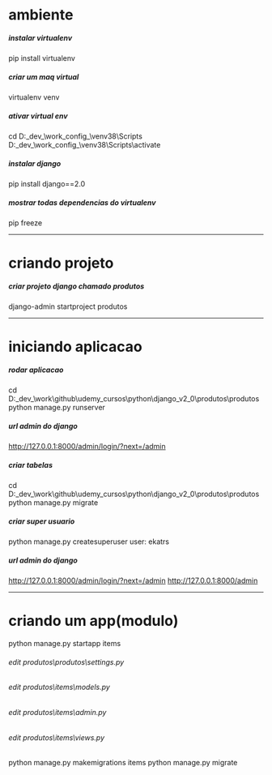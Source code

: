 # ambiente

##### instalar virtualenv
pip install virtualenv

##### criar um maq virtual
virtualenv venv

##### ativar virtual env 
cd D:\_dev_\work\_config_\venv38\Scripts
D:\_dev_\work\_config_\venv38\Scripts\activate

##### instalar django
pip install django==2.0

##### mostrar todas dependencias do virtualenv
pip freeze

---
# criando projeto

##### criar projeto django chamado produtos
django-admin startproject produtos

---
# iniciando aplicacao

##### rodar aplicacao
cd D:\_dev_\work\github\udemy_cursos\python\django_v2_0\produtos\produtos 
python manage.py runserver

#####  url admin do django
http://127.0.0.1:8000/admin/login/?next=/admin

#####  criar tabelas
cd D:\_dev_\work\github\udemy_cursos\python\django_v2_0\produtos\produtos
python manage.py migrate

#####  criar super usuario
python manage.py createsuperuser 
user: ekatrs

#####  url admin do django
http://127.0.0.1:8000/admin/login/?next=/admin
http://127.0.0.1:8000/admin

---
# criando um app(modulo)
python manage.py startapp items
###### edit produtos\produtos\settings.py
###### edit produtos\items\models.py
###### edit produtos\items\admin.py
###### edit produtos\items\views.py
python manage.py makemigrations items
python manage.py migrate